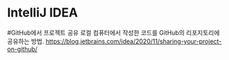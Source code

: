 # IntelliJ IDEA
#GitHub에서 프로젝트 공유
로컬 컴퓨터에서 작성한 코드를 GitHub의 리포지토리에 공유하는 방법.
https://blog.jetbrains.com/idea/2020/11/sharing-your-project-on-github/
